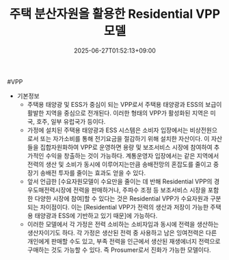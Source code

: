﻿---
title: "주택 분산자원을 활용한 Residential VPP 모델"
date: 2025-06-27T01:52:13+09:00
lastmod: 2025-06-27T01:52:13+09:00
type: docs
sidebar:
  open: true
weight: 21
---
<div style="display:none">
  <meta property="article:published_time" content="2025-06-26T16:52:13Z" />
  <meta property="article:modified_time" content="2025-06-26T16:52:13Z" />
</div>
#VPP

- 기본정보
	- 주택용 태양광 및 ESS가 중심이 되는 VPP로서 주택용 태양광과 ESS의 보급이 활발한 지역을 중심으로 전개된다. 이러한 형태의 VPP가 활성화된 지역은 미국, 호주, 일부 유럽국가 등이다. 
	- 가정에 설치된 주택용 태양광과 ESS 시스템은 소비자 입장에서는 비상전원으로서 또는 자가소비를 통해 전기요금을 절감하기 위해 설치한 자산이다. 이 자산들을 집합자원화하여 VPP로 운영하면 용량 및 보조서비스 시장에 참여하여 추가적인 수익을 창출하는 것이 가능하다. 계통운영자 입장에서는 같은 지역에서 전력의 생산 및 소비가 동시에 이루어지는만큼 송배전망의 혼잡도를 줄이고 중장기 송배전 투자를 줄이는 효과도 얻을 수 있다.
	- 앞서 언급한 [수요자원모델이 수요만을 줄이는 데 반해 Residential VPP의 경우도매전력시장에 전력을 판매하거나, 주파수 조정 등 보조서비스 시장을 포함한 다양한 시장에 참여]할 수 있다는 것은 Residential VPP가 수요자원과 구분되는 차이점이다. 이는 [Residential VPP가 전력의 생산과 저장이 가능한 주택용 태양광과 ESS에 기반하고 있기 때문]에 가능하다.
	- 이러한 모델에서 각 가정은 전력 소비하는 소비자임과 동시에 전력을 생산하는 생산자이기도 하다. 각 가정은 생산된 전력 중 사용하고 남은 잉여전력은 다른 개인에게 판매할 수도 있고, 부족 전력을 인근에서 생산된 재생에너지 전력으로 구매하는 것도 가능할 수 있다. 즉 Prosumer로서 진화가 가능한 모델이다.
